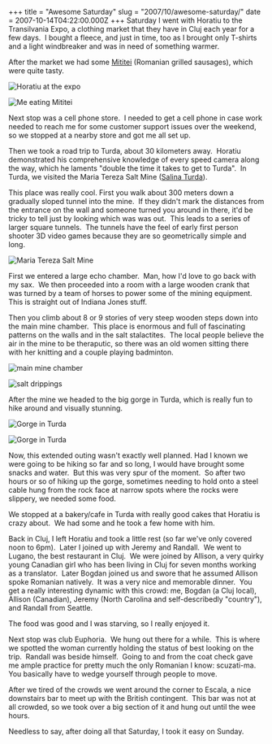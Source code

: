 +++
title = "Awesome Saturday"
slug = "2007/10/awesome-saturday/"
date = 2007-10-14T04:22:00.000Z
+++
Saturday I went with Horatiu to the Transilvania Expo, a clothing market that they have in Cluj each year for a few days.  I bought a fleece, and just in time, too as I brought only T-shirts and a light windbreaker and was in need of something warmer.

After the market we had some [Mititei](http://en.wikipedia.org/wiki/Mititei) (Romanian grilled sausages), which were quite tasty.

![Horatiu at the expo](https://peterlyons-org.s3.amazonaws.com/photos/romania_2007/221_expo.jpg)

![Me eating Mititei](https://peterlyons-org.s3.amazonaws.com/photos/romania_2007/223_expo.jpg)

Next stop was a cell phone store.  I needed to get a cell phone in case work needed to reach me for some customer support issues over the weekend, so we stopped at a nearby store and got me all set up.

Then we took a road trip to Turda, about 30 kilometers away.  Horatiu demonstrated his comprehensive knowledge of every speed camera along the way, which he laments "double the time it takes to get to Turda".  In Turda, we visited the Maria Tereza Salt Mine ([Salina Turda](http://ro.wikipedia.org/wiki/Salina_Turda)).

This place was really cool. First you walk about 300 meters down a gradually sloped tunnel into the mine.  If they didn't mark the distances from the entrance on the wall and someone turned you around in there, it'd be tricky to tell just by looking which was was out.  This leads to a series of larger square tunnels.  The tunnels have the feel of early first person shooter 3D video games because they are so geometrically simple and long.

![Maria Tereza Salt Mine](https://peterlyons-org.s3.amazonaws.com/photos/romania_2007/250_maria_tereza_salt_mine.jpg)

First we entered a large echo chamber.  Man, how I'd love to go back with my sax.  We then proceeded into a room with a large wooden crank that was turned by a team of horses to power some of the mining equipment.  This is straight out of Indiana Jones stuff.

Then you climb about 8 or 9 stories of very steep wooden steps down into the main mine chamber.  This place is enormous and full of fascinating patterns on the walls and in the salt stalactites.  The local people believe the air in the mine to be theraputic, so there was an old women sitting there with her knitting and a couple playing badminton.

![main mine chamber](https://peterlyons-org.s3.amazonaws.com/photos/romania_2007/252_maria_tereza_salt_mine.jpg)

![salt drippings](https://peterlyons-org.s3.amazonaws.com/photos/romania_2007/259_maria_tereza_salt_mine.jpg)

After the mine we headed to the big gorge in Turda, which is really fun to hike around and visually stunning.

![Gorge in Turda](https://peterlyons-org.s3.amazonaws.com/photos/romania_2007/270_turda_gorge.jpg)

![Gorge in Turda](https://peterlyons-org.s3.amazonaws.com/photos/romania_2007/279_turda_gorge.jpg)

Now, this extended outing wasn't exactly well planned. Had I known we were going to be hiking so far and so long, I would have brought some snacks and water.  But this was very spur of the moment.  So after two hours or so of hiking up the gorge, sometimes needing to hold onto a steel cable hung from the rock face at narrow spots where the rocks were slippery, we needed some food.

We stopped at a bakery/cafe in Turda with really good cakes that Horatiu is crazy about.  We had some and he took a few home with him.

Back in Cluj, I left Horatiu and took a little rest (so far we've only covered noon to 6pm).  Later I joined up with Jeremy and Randall.  We went to Lugano, the best restaurant in Cluj.  We were joined by Allison, a very quirky young Canadian girl who has been living in Cluj for seven months working as a translator.  Later Bogdan joined us and swore that he assumed Allison spoke Romanian natively.  It was a very nice and memorable dinner.  You get a really interesting dynamic with this crowd: me, Bogdan (a Cluj local), Allison (Canadian), Jeremy (North Carolina and self-describedly "country"), and Randall from Seattle.

The food was good and I was starving, so I really enjoyed it.

Next stop was club Euphoria.  We hung out there for a while.  This is where we spotted the woman currently holding the status of best looking on the trip.  Randall was beside himself.  Going to and from the coat check gave me ample practice for pretty much the only Romanian I know: scuzati-ma.  You basically have to wedge yourself through people to move.

After we tired of the crowds we went around the corner to Escala, a nice downstairs bar to meet up with the British contingent.  This bar was not at all crowded, so we took over a big section of it and hung out until the wee hours. 

Needless to say, after doing all that Saturday, I took it easy on Sunday.